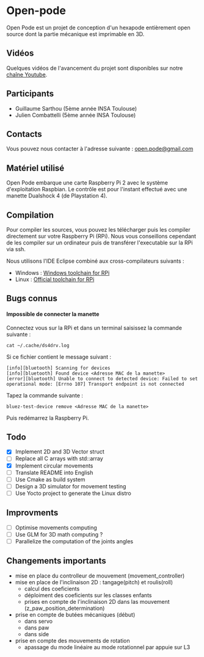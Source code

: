 # Open-pode
Open Pode est un projet de conception d'un hexapode entièrement open source dont la partie mécanique est imprimable en
3D.

## Vidéos
Quelques vidéos de l'avancement du projet sont disponibles sur notre [chaîne Youtube](https://www.youtube.com/channel/UCUNnqteGSC3-gRxhA2PmjtQ).

## Participants
* Guillaume Sarthou (5ème année INSA Toulouse)
* Julien Combattelli (5ème année INSA Toulouse)

## Contacts
Vous pouvez nous contacter à l'adresse suivante : open.pode@gmail.com

## Matériel utilisé
Open Pode embarque une carte Raspberry Pi 2 avec le système d'exploitation Raspbian. Le contrôle est pour l'instant effectué avec une manette Dualshock 4 (de Playstation 4).

## Compilation
Pour compiler les sources, vous pouvez les télécharger puis les compiler directement sur votre Raspberry Pi (RPi).
Nous vous conseillons cependant de les compiler sur un ordinateur puis de transférer l'executable sur la RPi via ssh.

Nous utilisons l'IDE Eclipse combiné aux cross-compilateurs suivants :
* Windows : [Windows toolchain for RPi](http://gnutoolchains.com/raspberry/)
* Linux   : [Official toolchain for RPi](https://github.com/raspberrypi/tools/tree/master/arm-bcm2708/arm-rpi-4.9.3-linux-gnueabihf)

## Bugs connus
#### Impossible de connecter la manette
Connectez vous sur la RPi et dans un terminal saisissez la commande suivante :
```
cat ~/.cache/ds4drv.log
```
Si ce fichier contient le message suivant :
```
[info][bluetooth] Scanning for devices
[info][bluetooth] Found device <Adresse MAC de la manette>
[error][bluetooth] Unable to connect to detected device: Failed to set operational mode: [Errno 107] Transport endpoint is not connected
```
Tapez la commande suivante :
```
bluez-test-device remove <Adresse MAC de la manette>
```
Puis redémarrez la Raspberry Pi.

## Todo
- [x] Implement 2D and 3D Vector struct
- [ ] Replace all C arrays with std::array
- [x] Implement circular movements
- [ ] Translate README into English
- [ ] Use Cmake as build system
- [ ] Design a 3D simulator for movement testing
- [ ] Use Yocto project to generate the Linux distro

## Improvments
- [ ] Optimise movements computing
- [ ] Use GLM for 3D math computing ?
- [ ] Parallelize the computation of the joints angles

## Changements importants
* mise en place du controlleur de mouvement (movement_controller)
* mise en place de l'inclinaison 2D : tangage(pitch) et roulis(roll)
  * calcul des coeficients
  * déploiment des coeficients sur les classes enfants
  * prises en compte de l'inclinaison 2D dans las mouvement (z_paw_position_determination)
* prise en compte de butées mécaniques (début)
  * dans servo
  * dans paw
  * dans side
* prise en compte des mouvements de rotation
  * apassage du mode linéaire au mode rotationnel par appuie sur L3
